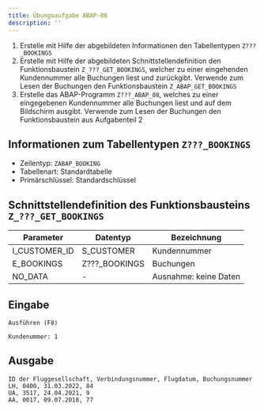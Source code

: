 ```yaml
---
title: Übungsaufgabe ABAP-08
description: ''
---
```


1. Erstelle mit Hilfe der abgebildeten Informationen den Tabellentypen `Z???_BOOKINGS`
2. Erstelle mit Hilfe der abgebildeten Schnittstellendefinition den Funktionsbaustein `Z_???_GET_BOOKINGS`, welcher zu einer eingehenden Kundennummer alle Buchungen liest und zurückgibt. Verwende zum Lesen der Buchungen den Funktionsbaustein 
`Z_ABAP_GET_BOOKINGS`
3. Erstelle das ABAP-Programm `Z???_ABAP_08`, welches zu einer eingegebenen Kundennummer alle Buchungen liest und auf dem Bildschirm ausgibt. Verwende zum Lesen der Buchungen den Funktionsbaustein aus Aufgabenteil 2

## Informationen zum Tabellentypen `Z???_BOOKINGS`
- Zeilentyp: `ZABAP_BOOKING`
- Tabellenart: Standardtabelle
- Primärschlüssel: Standardschlüssel

## Schnittstellendefinition des Funktionsbausteins `Z_???_GET_BOOKINGS`
| Parameter     | Datentyp      | Bezeichnung           |
| ------------- | ------------- | --------------------- |
| I_CUSTOMER_ID | S_CUSTOMER    | Kundennummer          |
| E_BOOKINGS    | Z???_BOOKINGS | Buchungen             |
| NO_DATA       | -             | Ausnahme: keine Daten |

## Eingabe
```
Ausführen (F8)

Kundenummer: 1
```

## Ausgabe
```
ID der Fluggesellschaft, Verbindungsnummer, Flugdatum, Buchungsnummer
LH, 0400, 31.03.2022, 84
UA, 3517, 24.04.2021, 9
AA, 0017, 09.07.2018, 77
```
